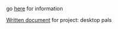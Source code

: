 go [here](https://github.com/entertainmenttechnology/Smith-MTEC3501-HD13-2025S/blob/KikeyGuan-Branch/projects/Kikey-Guan/project-first-idea-KG.md) for information

[Written document](https://docs.google.com/document/d/1lBPjTAOQkc9xmOnuiqcJ1D2Ia0hk1XtH-MarDz4jrK4/edit?usp=sharing) for project: desktop pals 
